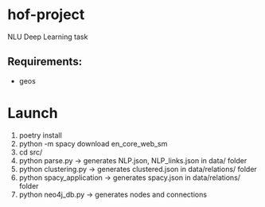 # hof-project
NLU Deep Learning task
## Requirements: 
- geos

# Launch
1. poetry install
2. python -m spacy download en_core_web_sm
3. cd src/
4. python parse.py -> generates NLP.json, NLP_links.json in data/ folder
5. python clustering.py -> generates clustered.json in data/relations/ folder
6. python spacy_application -> generates spacy.json in data/relations/ folder
7. python neo4j_db.py -> generates nodes and connections
